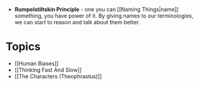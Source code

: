 * **Rumpelstiltskin Principle** -  one you can [[Naming Things|name]] something, you have power of it. By giving names to our terminologies, we can start to reason and talk about them better.
# Topics
* [[Human Biases]]
* [[Thinking Fast And Slow]]
* [[The Characters (Theophrastus)]]
